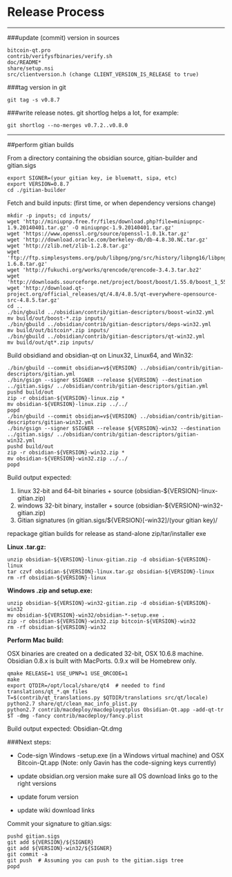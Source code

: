Release Process
====================

* * *

###update (commit) version in sources


	bitcoin-qt.pro
	contrib/verifysfbinaries/verify.sh
	doc/README*
	share/setup.nsi
	src/clientversion.h (change CLIENT_VERSION_IS_RELEASE to true)

###tag version in git

	git tag -s v0.8.7

###write release notes. git shortlog helps a lot, for example:

	git shortlog --no-merges v0.7.2..v0.8.0

* * *

##perform gitian builds

 From a directory containing the obsidian source, gitian-builder and gitian.sigs
  
	export SIGNER=(your gitian key, ie bluematt, sipa, etc)
	export VERSION=0.8.7
	cd ./gitian-builder

 Fetch and build inputs: (first time, or when dependency versions change)

	mkdir -p inputs; cd inputs/
	wget 'http://miniupnp.free.fr/files/download.php?file=miniupnpc-1.9.20140401.tar.gz' -O miniupnpc-1.9.20140401.tar.gz'
	wget 'https://www.openssl.org/source/openssl-1.0.1k.tar.gz'
	wget 'http://download.oracle.com/berkeley-db/db-4.8.30.NC.tar.gz'
	wget 'http://zlib.net/zlib-1.2.8.tar.gz'
	wget 'ftp://ftp.simplesystems.org/pub/libpng/png/src/history/libpng16/libpng-1.6.8.tar.gz'
	wget 'http://fukuchi.org/works/qrencode/qrencode-3.4.3.tar.bz2'
	wget 'http://downloads.sourceforge.net/project/boost/boost/1.55.0/boost_1_55_0.tar.bz2'
	wget 'http://download.qt-project.org/official_releases/qt/4.8/4.8.5/qt-everywhere-opensource-src-4.8.5.tar.gz'
	cd ..
	./bin/gbuild ../obsidian/contrib/gitian-descriptors/boost-win32.yml
	mv build/out/boost-*.zip inputs/
	./bin/gbuild ../obsidian/contrib/gitian-descriptors/deps-win32.yml
	mv build/out/bitcoin*.zip inputs/
	./bin/gbuild ../obsidian/contrib/gitian-descriptors/qt-win32.yml
	mv build/out/qt*.zip inputs/

 Build obsidiand and obsidian-qt on Linux32, Linux64, and Win32:
  
	./bin/gbuild --commit obsidian=v${VERSION} ../obsidian/contrib/gitian-descriptors/gitian.yml
	./bin/gsign --signer $SIGNER --release ${VERSION} --destination ../gitian.sigs/ ../obsidian/contrib/gitian-descriptors/gitian.yml
	pushd build/out
	zip -r obsidian-${VERSION}-linux.zip *
	mv obsidian-${VERSION}-linux.zip ../../
	popd
	./bin/gbuild --commit obsidian=v${VERSION} ../obsidian/contrib/gitian-descriptors/gitian-win32.yml
	./bin/gsign --signer $SIGNER --release ${VERSION}-win32 --destination ../gitian.sigs/ ../obsidian/contrib/gitian-descriptors/gitian-win32.yml
	pushd build/out
	zip -r obsidian-${VERSION}-win32.zip *
	mv obsidian-${VERSION}-win32.zip ../../
	popd

  Build output expected:

  1. linux 32-bit and 64-bit binaries + source (obsidian-${VERSION}-linux-gitian.zip)
  2. windows 32-bit binary, installer + source (obsidian-${VERSION}-win32-gitian.zip)
  3. Gitian signatures (in gitian.sigs/${VERSION}[-win32]/(your gitian key)/

repackage gitian builds for release as stand-alone zip/tar/installer exe

**Linux .tar.gz:**

	unzip obsidian-${VERSION}-linux-gitian.zip -d obsidian-${VERSION}-linux
	tar czvf obsidian-${VERSION}-linux.tar.gz obsidian-${VERSION}-linux
	rm -rf obsidian-${VERSION}-linux

**Windows .zip and setup.exe:**

	unzip obsidian-${VERSION}-win32-gitian.zip -d obsidian-${VERSION}-win32
	mv obsidian-${VERSION}-win32/obsidian-*-setup.exe .
	zip -r obsidian-${VERSION}-win32.zip bitcoin-${VERSION}-win32
	rm -rf obsidian-${VERSION}-win32

**Perform Mac build:**

  OSX binaries are created on a dedicated 32-bit, OSX 10.6.8 machine.
  Obsidian 0.8.x is built with MacPorts.  0.9.x will be Homebrew only.

	qmake RELEASE=1 USE_UPNP=1 USE_QRCODE=1
	make
	export QTDIR=/opt/local/share/qt4  # needed to find translations/qt_*.qm files
	T=$(contrib/qt_translations.py $QTDIR/translations src/qt/locale)
	python2.7 share/qt/clean_mac_info_plist.py
	python2.7 contrib/macdeploy/macdeployqtplus Obsidian-Qt.app -add-qt-tr $T -dmg -fancy contrib/macdeploy/fancy.plist

 Build output expected: Obsidian-Qt.dmg

###Next steps:

* Code-sign Windows -setup.exe (in a Windows virtual machine) and
  OSX Bitcoin-Qt.app (Note: only Gavin has the code-signing keys currently)

* update obsidian.org version
  make sure all OS download links go to the right versions

* update forum version

* update wiki download links

Commit your signature to gitian.sigs:

	pushd gitian.sigs
	git add ${VERSION}/${SIGNER}
	git add ${VERSION}-win32/${SIGNER}
	git commit -a
	git push  # Assuming you can push to the gitian.sigs tree
	popd

